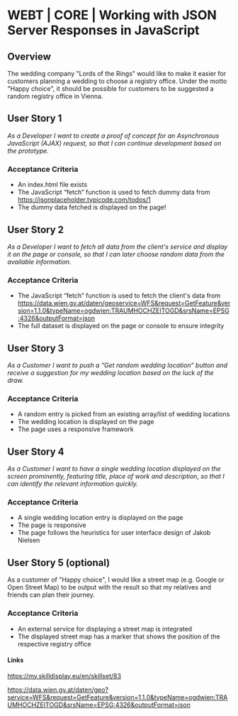 # WEBT | CORE | Working with JSON Server Responses in JavaScript

## Overview
The wedding company "Lords of the Rings" would like to make it easier for customers planning a wedding to choose a registry office. Under the motto "Happy choice", it should be possible for customers to be suggested a random registry office in Vienna.

## User Story 1
*As a Developer I want to create a proof of concept for an Asynchronous JavaScript (AJAX) request, so that I can continue development based on the prototype.*

### Acceptance Criteria
- An index.html file exists
- The JavaScript “fetch” function is used to fetch dummy data from https://jsonplaceholder.typicode.com/todos/1
- The dummy data fetched is displayed on the page!

## User Story 2
*As a Developer I want to fetch all data from the client's service and display it on the page or console, so that I can later choose random data from the available information.*

### Acceptance Criteria
- The JavaScript “fetch” function is used to fetch the client's data from https://data.wien.gv.at/daten/geoservice=WFS&request=GetFeature&version=1.1.0&typeName=ogdwien:TRAUMHOCHZEITOGD&srsName=EPSG:4326&outputFormat=json
- The full dataset is displayed on the page or console to ensure integrity

## User Story 3
*As a Customer I want to push a “Get random wedding location” button and receive a suggestion for my wedding location based on the luck of the draw.*

### Acceptance Criteria
- A random entry is picked from an existing array/list of wedding locations
- The wedding location is displayed on the page
- The page uses a responsive framework

## User Story 4
*As a Customer I want to have a single wedding location displayed on the screen prominently, featuring title, place of work and description, so that I can identify the relevant information quickly.*

### Acceptance Criteria
- A single wedding location entry is displayed on the page
- The page is responsive
- The page follows the heuristics for user interface design of Jakob Nielsen

## User Story 5 (optional)
As a customer of "Happy choice", I would like a street map (e.g. Google or Open Street Map) to be output with the result so that my relatives and friends can plan their journey.

### Acceptance Criteria
- An external service for displaying a street map is integrated
- The displayed street map has a marker that shows the position of the respective registry office

#### Links
https://my.skilldisplay.eu/en/skillset/83

https://data.wien.gv.at/daten/geo?service=WFS&request=GetFeature&version=1.1.0&typeName=ogdwien:TRAUMHOCHZEITOGD&srsName=EPSG:4326&outputFormat=json

